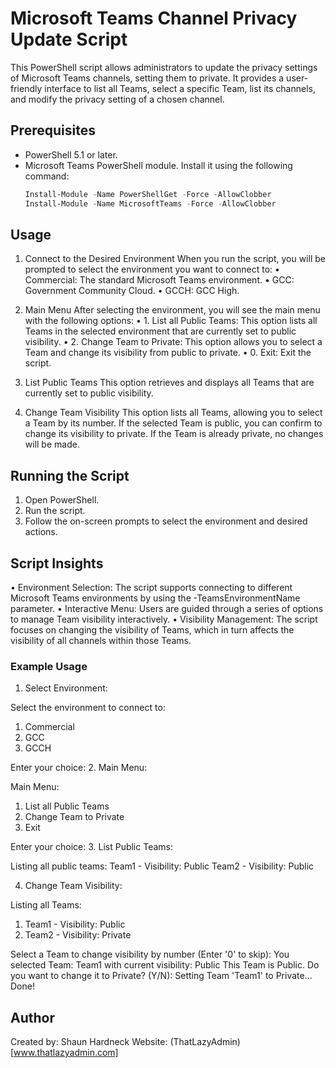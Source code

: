 # Microsoft Teams Channel Privacy Update Script

This PowerShell script allows administrators to update the privacy settings of Microsoft Teams channels, setting them to private. It provides a user-friendly interface to list all Teams, select a specific Team, list its channels, and modify the privacy setting of a chosen channel.

## Prerequisites
- PowerShell 5.1 or later.
- Microsoft Teams PowerShell module. Install it using the following command:
  ```powershell
  Install-Module -Name PowerShellGet -Force -AllowClobber
  Install-Module -Name MicrosoftTeams -Force -AllowClobber
  ```

## Usage
1. Connect to the Desired Environment
When you run the script, you will be prompted to select the environment you want to connect to:
•	Commercial: The standard Microsoft Teams environment.
•	GCC: Government Community Cloud.
•	GCCH: GCC High.

2. Main Menu
After selecting the environment, you will see the main menu with the following options:
•	1. List all Public Teams: This option lists all Teams in the selected environment that are currently set to public visibility.
•	2. Change Team to Private: This option allows you to select a Team and change its visibility from public to private.
•	0. Exit: Exit the script.

3. List Public Teams
This option retrieves and displays all Teams that are currently set to public visibility.

4. Change Team Visibility
This option lists all Teams, allowing you to select a Team by its number. If the selected Team is public, you can confirm to change its visibility to private. If the Team is already private, no changes will be made.

## Running the Script
1.	Open PowerShell.
2.	Run the script.
3.	Follow the on-screen prompts to select the environment and desired actions.

## Script Insights
•	Environment Selection: The script supports connecting to different Microsoft Teams environments by using the -TeamsEnvironmentName parameter.
•	Interactive Menu: Users are guided through a series of options to manage Team visibility interactively.
•	Visibility Management: The script focuses on changing the visibility of Teams, which in turn affects the visibility of all channels within those Teams.

### Example Usage
1.	Select Environment:

Select the environment to connect to:
1. Commercial
2. GCC
3. GCCH

Enter your choice:
2.	Main Menu:

Main Menu:
1. List all Public Teams
2. Change Team to Private
0. Exit

Enter your choice:
3.	List Public Teams:

Listing all public teams:
Team1 - Visibility: Public
Team2 - Visibility: Public

4.	Change Team Visibility:

Listing all Teams:
1. Team1 - Visibility: Public
2. Team2 - Visibility: Private

Select a Team to change visibility by number (Enter '0' to skip):
You selected Team: Team1 with current visibility: Public
This Team is Public. Do you want to change it to Private? (Y/N):
Setting Team 'Team1' to Private... Done!








## Author
Created by: Shaun Hardneck
Website: (ThatLazyAdmin)[www.thatlazyadmin.com]

